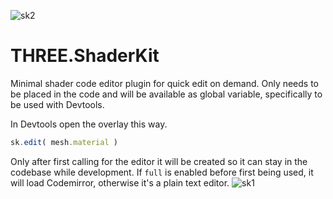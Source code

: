 ![sk2](https://user-images.githubusercontent.com/28584767/174356896-4cd0fe5a-7c88-465e-bea7-51c40eb3740e.jpg)


# THREE.ShaderKit
Minimal shader code editor plugin for quick edit on demand. Only needs to be placed in the code and will be available as global variable, specifically to be used with Devtools.

In Devtools open the overlay this way.

```javascript
sk.edit( mesh.material )
```

Only after first calling for the editor it will be created so it can stay in the codebase while development. If `full` is enabled before first being used, it will load Codemirror, otherwise it's a plain text editor.
![sk1](https://user-images.githubusercontent.com/28584767/174357800-2e673f81-d658-4d6e-9842-10a9d6b67e34.jpg)
